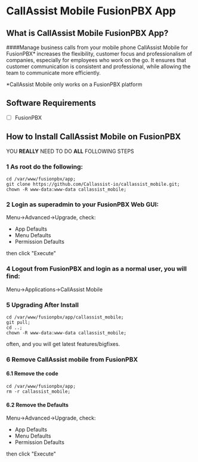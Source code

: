 # CallAssist Mobile FusionPBX App

## What is CallAssist Mobile FusionPBX App?

####Manage business calls from your mobile phone
CallAssist Mobile for FusionPBX* increases the flexibility, customer focus and professionalism of companies, especially for employees who work on the go. It ensures that customer communication is consistent and professional, while allowing the team to communicate more efficiently.

*CallAssist Mobile only works on a FusionPBX platform

## Software Requirements

- [ ] FusionPBX

## How to Install CallAssist Mobile on FusionPBX

YOU **REALLY** NEED TO DO **ALL** FOLLOWING STEPS



### 1 As root do the following:

```
cd /var/www/fusionpbx/app;
git clone https://github.com/Callassist-io/callassist_mobile.git;
chown -R www-data:www-data callassist_mobile;
```

### 2 Login as superadmin to your FusionPBX Web GUI:

Menu->Advanced->Upgrade, check:
- App Defaults
- Menu Defaults
- Permission Defaults

then click "Execute"

### 4 Logout from FusionPBX and login as a normal user, you will find:

Menu->Applications->CallAssist Mobile


### 5 Upgrading After Install

```
cd /var/www/fusionpbx/app/callassist_mobile;
git pull;
cd ..;
chown -R www-data:www-data callassist_mobile;
```
often, and you will get latest features/bigfixes.

### 6 Remove CallAssist mobile from FusionPBX

#### 6.1 Remove the code
```
cd /var/www/fusionpbx/app;
rm -r callassist_mobile;
```

#### 6.2 Remove the Defaults 

Menu->Advanced->Upgrade, check:
- App Defaults
- Menu Defaults
- Permission Defaults

then click "Execute"
